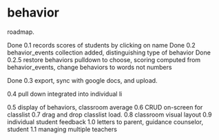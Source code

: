 # behavior
roadmap.

Done 0.1 records scores of students by clicking on name
Done 0.2 behavior_events collection added, distinguishing type of behavior
Done 0.2.5 restore behaviors pulldown to choose, scoring computed from behavior_events, change behaviors to words not numbers
<p>Done 0.3 export, sync with google docs, and upload.</p>
<p>0.4 pull down integrated into individual li</p>
0.5 display of behaviors, classroom average
0.6 CRUD on-screen for classlist 
0.7 drag and drop classlist load.
0.8 classroom visual layout
0.9 individual student feedback
1.0 letters to parent, guidance counselor, student
1.1 managing multiple teachers
